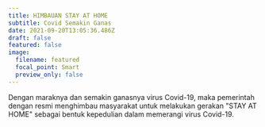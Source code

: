 ```yaml
---
title: HIMBAUAN STAY AT HOME
subtitle: Covid Semakin Ganas
date: 2021-09-20T13:05:36.486Z
draft: false
featured: false
image:
  filename: featured
  focal_point: Smart
  preview_only: false
---
```

Dengan maraknya dan semakin ganasnya virus Covid-19, maka pemerintah dengan resmi menghimbau masyarakat untuk melakukan gerakan "STAY AT HOME" sebagai bentuk kepedulian dalam memerangi virus Covid-19.